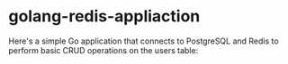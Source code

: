 # golang-redis-appliaction

Here's a simple Go application that connects to PostgreSQL and Redis to perform basic CRUD operations on the users table:
